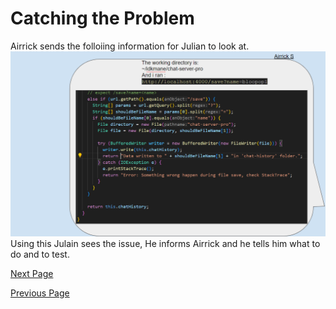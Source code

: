 # Catching the Problem
Airrick sends the folloiing information for Julian to look at.  
![](lab5_pg2.png)  
Using this Julain sees the issue, He informs Airrick and he tells him what to do and to test.  
  
[Next Page](lab5_dbg3.md)  


[Previous Page](lab5_dbg.md)
